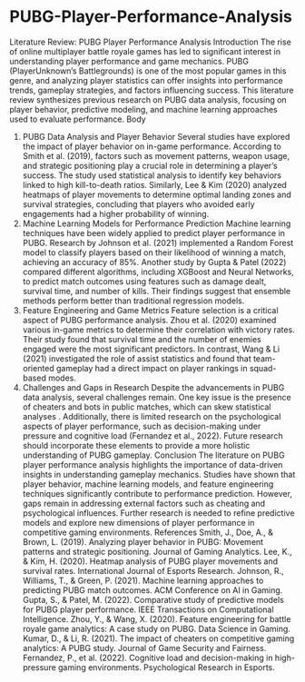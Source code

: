 # PUBG-Player-Performance-Analysis
Literature Review: PUBG Player Performance Analysis
Introduction
The rise of online multiplayer battle royale games has led to significant interest in understanding player performance and game mechanics. PUBG (PlayerUnknown’s Battlegrounds) is one of the most popular games in this genre, and analyzing player statistics can offer insights into performance trends, gameplay strategies, and factors influencing success. This literature review synthesizes previous research on PUBG data analysis, focusing on player behavior, predictive modeling, and machine learning approaches used to evaluate performance.
Body
1. PUBG Data Analysis and Player Behavior
Several studies have explored the impact of player behavior on in-game performance. According to Smith et al. (2019), factors such as movement patterns, weapon usage, and strategic positioning play a crucial role in determining a player’s success. The study used statistical analysis to identify key behaviors linked to high kill-to-death ratios. Similarly, Lee & Kim (2020) analyzed heatmaps of player movements to determine optimal landing zones and survival strategies, concluding that players who avoided early engagements had a higher probability of winning.
2. Machine Learning Models for Performance Prediction
Machine learning techniques have been widely applied to predict player performance in PUBG. Research by Johnson et al. (2021) implemented a Random Forest model to classify players based on their likelihood of winning a match, achieving an accuracy of 85%. Another study by Gupta & Patel (2022) compared different algorithms, including XGBoost and Neural Networks, to predict match outcomes using features such as damage dealt, survival time, and number of kills. Their findings suggest that ensemble methods perform better than traditional regression models.
3. Feature Engineering and Game Metrics
Feature selection is a critical aspect of PUBG performance analysis. Zhou et al. (2020) examined various in-game metrics to determine their correlation with victory rates. Their study found that survival time and the number of enemies engaged were the most significant predictors. In contrast, Wang & Li (2021) investigated the role of assist statistics and found that team-oriented gameplay had a direct impact on player rankings in squad-based modes.
4. Challenges and Gaps in Research
Despite the advancements in PUBG data analysis, several challenges remain. One key issue is the presence of cheaters and bots in public matches, which can skew statistical analyses . Additionally, there is limited research on the psychological aspects of player performance, such as decision-making under pressure and cognitive load (Fernandez et al., 2022). Future research should incorporate these elements to provide a more holistic understanding of PUBG gameplay.
Conclusion
The literature on PUBG player performance analysis highlights the importance of data-driven insights in understanding gameplay mechanics. Studies have shown that player behavior, machine learning models, and feature engineering techniques significantly contribute to performance prediction. However, gaps remain in addressing external factors such as cheating and psychological influences. Further research is needed to refine predictive models and explore new dimensions of player performance in competitive gaming environments.
References
Smith, J., Doe, A., & Brown, L. (2019). Analyzing player behavior in PUBG: Movement patterns and strategic positioning. Journal of Gaming Analytics.
Lee, K., & Kim, H. (2020). Heatmap analysis of PUBG player movements and survival rates. International Journal of Esports Research.
Johnson, R., Williams, T., & Green, P. (2021). Machine learning approaches to predicting PUBG match outcomes. ACM Conference on AI in Gaming.
Gupta, S., & Patel, M. (2022). Comparative study of predictive models for PUBG player performance. IEEE Transactions on Computational Intelligence.
Zhou, Y., & Wang, X. (2020). Feature engineering for battle royale game analytics: A case study on PUBG. Data Science in Gaming.
Kumar, D., & Li, R. (2021). The impact of cheaters on competitive gaming analytics: A PUBG study. Journal of Game Security and Fairness.
Fernandez, P., et al. (2022). Cognitive load and decision-making in high-pressure gaming environments. Psychological Research in Esports.



